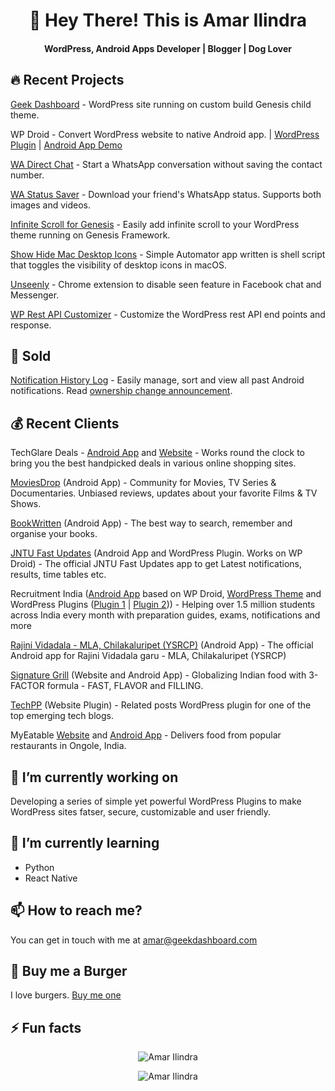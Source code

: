 <h1 align="center"> 🐾  Hey There! This is Amar Ilindra</h1>
<h4 align="center">WordPress, Android Apps Developer | Blogger | Dog Lover</h4>


## 🔥 Recent Projects

[Geek Dashboard](https://www.geekdashboard.com) - WordPress site running on custom build Genesis child theme.

WP Droid - Convert WordPress website to native Android app. | [WordPress Plugin](https://wordpress.org/plugins/wp-droid/) | [Android App Demo](https://play.google.com/store/apps/details?id=com.geekdashboard.android)

[WA Direct Chat](https://play.google.com/store/apps/details?id=com.ikvaesolutions.wadirectmessage) - Start a WhatsApp conversation without saving the contact number.

[WA Status Saver](https://play.google.com/store/apps/details?id=com.wa.status.saver) - Download your friend's WhatsApp status. Supports both images and videos.

[Infinite Scroll for Genesis](https://wordpress.org/plugins/infinite-scrolling/) - Easily add infinite scroll to your WordPress theme running on Genesis Framework. 

[Show Hide Mac Desktop Icons](https://github.com/amarilindra/Show-Hide-Mac-Desktop-Icons) - Simple Automator app written is shell script that toggles the visibility of desktop icons in macOS.

[Unseenly](https://chrome.google.com/webstore/detail/unseenly/mmjginkjeljiaiafplppfkfdindcjkfi) - Chrome extension to disable seen feature in Facebook chat and Messenger. 

[WP Rest API Customizer](https://wordpress.org/plugins/wp-rest-api-customizer/) - Customize the WordPress rest API end points and response. 


## 🤑 Sold 

[Notification History Log](https://play.google.com/store/apps/details?id=com.ikvaesolutions.notificationhistorylog) - Easily manage, sort and view all past Android notifications. Read [ownership change announcement](https://ikvaesolutions.com/notification-history-log-ownership-change/).

## 💰 Recent Clients

TechGlare Deals - [Android App](https://play.google.com/store/apps/details?id=com.techglaredeals&hl=en_IN&gl=US) and [Website](https://www.techglaredeals.com/) - Works round the clock to bring you the best handpicked deals in various online shopping sites. 


[MoviesDrop](https://play.google.com/store/apps/details?id=com.moviesdrop&hl=en_IN) (Android App) - Community for Movies, TV Series & Documentaries. Unbiased reviews, updates about your favorite Films & TV Shows.

[BookWritten](https://play.google.com/store/apps/details?id=com.bookwritten&hl=en_IN) (Android App) - The best way to search, remember and organise your books.

[JNTU Fast Updates](https://play.google.com/store/apps/details?id=com.jntufastupdates&hl=en_IN) (Android App and WordPress Plugin. Works on WP Droid) - The official JNTU Fast Updates app to get Latest notifications, results, time tables etc.

Recruitment India ([Android App](https://play.google.com/store/apps/details?id=in.recruitmentindia&hl=en_IN) based on WP Droid, [WordPress Theme](https://recruitmentindia.in/) and WordPress Plugins ([Plugin 1](https://recruitmentindia.in/govt-jobs-in-ap/) | [Plugin 2](https://exams.recruitmentindia.in/questions/technical/networking/))) - Helping over 1.5 million students across India every month with preparation guides, exams, notifications and more

[Rajini Vidadala - MLA, Chilakaluripet (YSRCP)](https://play.google.com/store/apps/details?id=com.rajinividadala&hl=en_IN) (Android App) - The official Android app for Rajini Vidadala garu - MLA, Chilakaluripet (YSRCP)

[Signature Grill](https://thesignaturegrill.com/) (Website and Android App) - Globalizing Indian food with 3-FACTOR formula - FAST, FLAVOR and FILLING.

[TechPP](https://techpp.com/) (Website Plugin) - Related posts WordPress plugin for one of the top emerging tech blogs.

MyEatable [Website](http://myeatable.com/) and [Android App](https://play.google.com/store/apps/details?id=com.myeatable.android) - Delivers food from popular restaurants in Ongole, India.

## 🔭   I’m currently working on
Developing a series of simple yet powerful WordPress Plugins to make WordPress sites fatser, secure, customizable and user friendly.

## 🌱   I’m currently learning
+ Python 
+ React Native

## 📫   How to reach me?
You can get in touch with me at amar@geekdashboard.com

## 🍔   Buy me a Burger
I love burgers. [Buy me one](https://www.buymeacoffee.com/amarilindra) 

## ⚡  Fun facts

<p align="center"> <img src="https://github-readme-stats.vercel.app/api?username=amarilindra&show_icons=true" alt="Amar Ilindra" /></p>
<p align="center"> <img src="https://komarev.com/ghpvc/?username=amarilindra" alt="Amar Ilindra" /> </p>
